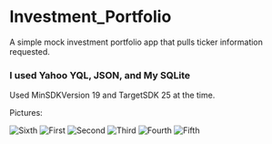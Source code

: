 # Investment_Portfolio
<p>A simple mock investment portfolio app that pulls ticker information requested.</p>
<h3>I used Yahoo YQL, JSON, and My SQLite</h3>
<p>Used MinSDKVersion 19 and TargetSDK 25 at the time.</p>


Pictures:

<img src='https://user-images.githubusercontent.com/19563826/27763620-8a9de60a-5e54-11e7-811c-1cc22a0e7dc0.png' alt='Sixth'/>
<img src='https://user-images.githubusercontent.com/19563826/27763614-88c86a62-5e54-11e7-94f0-0df3390503ab.png' alt='First'/>
<img src='https://user-images.githubusercontent.com/19563826/27763616-88d5cad6-5e54-11e7-8f7d-c0708edb4ab3.png' alt='Second'/>
<img src='https://user-images.githubusercontent.com/19563826/27763615-88d4c46a-5e54-11e7-850e-9d267bd231b3.png' alt='Third'/>
<img src='https://user-images.githubusercontent.com/19563826/27763617-88d6846c-5e54-11e7-9ebc-b47b972ac00f.png' alt='Fourth'/>
<img src='https://user-images.githubusercontent.com/19563826/27763619-8a97d13e-5e54-11e7-9087-e19516a2ce65.png' alt='Fifth'/>
